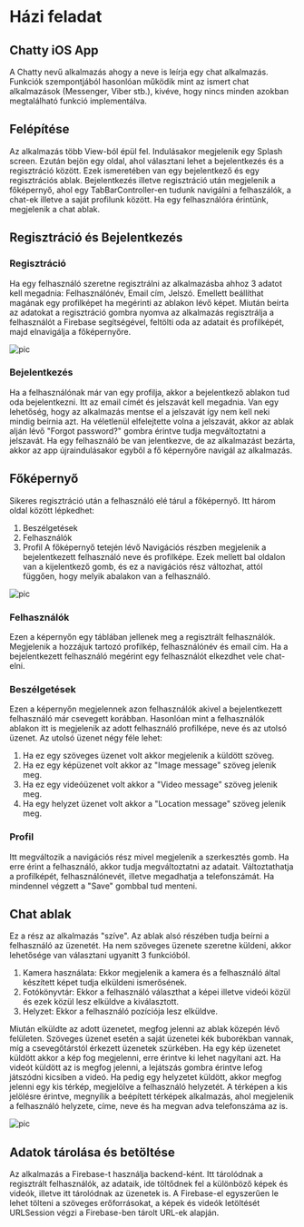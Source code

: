# Házi feladat

## Chatty iOS App

A Chatty nevű alkalmazás ahogy a neve is leírja egy chat alkalmazás. Funkciók szempontjából hasonlóan működik mint az ismert chat alkalmazások (Messenger, Viber stb.), kivéve, hogy nincs minden azokban megtalálható funkció implementálva.

## Felépítése

Az alkalmazás több View-ból épül fel. Indulásakor megjelenik egy Splash screen. Ezután bejön egy oldal, ahol választani lehet a bejelentkezés és a regisztráció között.
Ezek ismeretében van egy bejelentkező és egy regisztrációs ablak. Bejelentkezés illetve regisztráció után megjelenik a főképernyő, ahol egy TabBarController-en tudunk navigálni a felhaszálók, a chat-ek illetve a saját profilunk között.
Ha egy felhasználóra érintünk, megjelenik a chat ablak.

## Regisztráció és Bejelentkezés

### Regisztráció

Ha egy felhasználó szeretne regisztrálni az alkalmazásba ahhoz 3 adatot kell megadnia: Felhasználónév, Email cím, Jelszó. Emellett beállíthat magának egy profilképet ha megérinti az ablakon lévő képet.
Miután beírta az adatokat a regisztráció gombra nyomva az alkalmazás regisztrálja a felhasználót a Firebase segítségével, feltölti oda az adatait és profilképét, majd elnavigálja a főképernyőre.

![pic][Register]

### Bejelentkezés

Ha a felhasználónak már van egy profilja, akkor a bejelentkező ablakon tud oda bejelentkezni. Itt az email címét és jelszavát kell megadnia. Van egy lehetőség, hogy az alkalmazás mentse el a jelszavát így nem kell neki mindig beírnia azt. Ha véletlenül elfelejtette volna a jelszavát, akkor az ablak alján lévő "Forgot password?" gombra érintve tudja megváltoztatni a jelszavát.
Ha egy felhasználó be van jelentkezve, de az alkalmazást bezárta, akkor az app újraindulásakor egyből a fő képernyőre navigál az alkalmazás.

## Főképernyő

Sikeres regisztráció után a felhasználó elé tárul a főképernyő. Itt három oldal között lépkedhet:
1. Beszélgetések
2. Felhasználók
3. Profil
A főképernyő tetején lévő Navigációs részben megjelenik a bejelentkezett felhasználó neve és profilképe. 
Ezek mellett bal oldalon van a kijelentkező gomb, és ez a navigációs rész változhat, attól függően, hogy melyik abalakon van a felhasználó.

![pic][Main]

### Felhasználók

Ezen a képernyőn egy táblában jellenek meg a regisztrált felhasználók. Megjelenik a hozzájuk tartozó profilkép, felhasználónév és email cím. Ha a bejelentkezett felhasználó megérint egy felhasználót elkezdhet vele chat-elni.

### Beszélgetések

Ezen a képernyőn megjelennek azon felhasználók akivel a bejelentkezett felhasználó már csevegett korábban. Hasonlóan mint a felhasználók ablakon itt is megjelenik az adott felhasználó profilképe, neve és az utolsó üzenet.
Az utolsó üzenet négy féle lehet:
1. Ha ez egy szöveges üzenet volt akkor megjelenik a küldött szöveg.
2. Ha ez egy képüzenet volt akkor az "Image message" szöveg jelenik meg.
3. Ha ez egy videóüzenet volt akkor a "Video message" szöveg jelenik meg.
4. Ha egy helyzet üzenet volt akkor a "Location message" szöveg jelenik meg.

### Profil

Itt megváltozik a navigációs rész mivel megjelenik a szerkesztés gomb. Ha erre érint a felhasználó, akkor tudja megváltoztatni az adatait.
Változtathatja a profilképét, felhasználónevét, illetve megadhatja a telefonszámát.
Ha mindennel végzett a "Save" gombbal tud menteni.

## Chat ablak

Ez a rész az alkalmazás "szíve". Az ablak alsó részében tudja beírni a felhasználó az üzenetét. Ha nem szöveges üzenete szeretne küldeni, akkor lehetősége van választani ugyanitt 3 funkcióból.
1. Kamera használata: Ekkor megjelenik a kamera és a felhasználó által készített képet tudja elküldeni ismerősének.
2. Fotókönyvtár: Ekkor a felhasználó választhat a képei illetve videói közül és ezek közül lesz elküldve a kiválasztott.
3. Helyzet: Ekkor a felhasználó pozíciója lesz elküldve.

Miután elküldte az adott üzenetet, megfog jelenni az ablak közepén lévő felületen. Szöveges üzenet esetén a saját üzenetei kék buborékban vannak, míg a csevegőtárstól érkezett üzenetek szürkében.
Ha egy kép üzenetet küldött akkor a kép fog megjelenni, erre érintve ki lehet nagyítani azt. 
Ha videót küldött az is megfog jelenni, a lejátszás gombra érintve lefog játszódni kicsiben a videó.
Ha pedig egy helyzetet küldött, akkor megfog jelenni egy kis térkép, megjelölve a felhasználó helyzetét. A térképen a kis jelölésre érintve, megnyílik a beépített térképek alkalmazás, ahol megjelenik a felhasználó helyzete, címe, neve és ha megvan adva telefonszáma az is.

![pic][Chat]

## Adatok tárolása és betöltése

Az alkalmazás a Firebase-t használja backend-ként. Itt tárolódnak a regisztrált felhasználók, az adataik, ide töltődnek fel a különböző képek és videók, illetve itt tárolódnak az üzenetek is.
A Firebase-el egyszerűen le lehet tölteni a szöveges erőforrásokat, a képek és videók letöltését URLSession végzi a Firebase-ben tárolt URL-ek alapján.



    

    





[Register]:  /Chatty/registerScreen.png
[Main]:  /Chatty/mainScreen.png
[Chat]:  /Chatty/chatScreen.png


